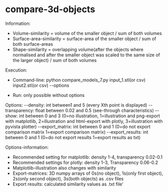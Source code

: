 # compare-3d-objects

Information:
- Volume-similarity = volume of the smaller object
				  / sum of both volumes
- Surface-area-similarity = surface-area of the smaller object
					   / sum of both surface-areas
- Shape-similarity = overlapping volume(after the objects where normalised and after the 
								smaller object was scaled to the same size of the
								larger object) 
				 / sum of both volumes


Execution:
- Command-line: python compare_models_7.py input_1.stl(or csv) input2.stl(or csv) --options

- Run: only possible without options


Options:
--density: int between1 and 5 (every Xth point is displayed)
--transparency: float between 0.02 and 0.5 (see-through characteristics)
--show: int between 0 and 3 (0=no illustration, 
					    1=illustration and png-export with matplotlib,
					    2=illustration and html-export with plotly, 
					    3=illustration with pyvista plotter)
--export_matrix: int between 0 and 1 (0=do not export comparison matrix
							   1=export comparison matrix)
--export_results: int between 0 and 1 (0=do not export results
							    1=export results as txt)

Options-information:
- Recommended setting for matplotlib: density 1-4, transparency 0.02-0.1
- Recommended settings for plotly: density 1-3, Transparency 0.06-0.2
- Matplotlib-illustration also changes with similarity
- Export-matrices: 3D numpy arrays of 0s(no object),
							   1s(only first object),
							   2s(only second object),
							   3s(both objects) as .csv files
- Export results: calculated similarity values as .txt file'
